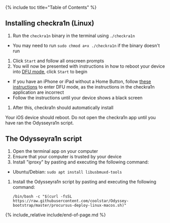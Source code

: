 {% include toc title="Table of Contents" %}

## Installing checkra1n (Linux)

1. Run the `checkra1n` binary in the terminal using `./checkra1n`
  - You may need to run `sudo chmod a+x ./checkra1n` if the binary doesn't run
1. Click `Start` and follow all onscreen prompts
1. You will now be presented with instructions in how to reboot your device into [DFU mode](faq#dfu_mode), click `Start` to begin
  - If you have an iPhone or iPad without a Home Button, follow [these instructions](troubleshooting#iphonex_dfu) to enter DFU mode, as the instructions in the checkra1n application are incorrect
  - Follow the instructions until your device shows a black screen
1. After this, checkra1n should automatically install

Your iOS device should reboot. Do not open the checkra1n app until you have ran the Odysseyra1n script.

## The Odysseyra1n script

1. Open the terminal app on your computer
1. Ensure that your computer is trusted by your device
1. Install "iproxy" by pasting and executing the following command:
  - Ubuntu/Debian: `sudo apt install libusbmuxd-tools`
1. Install the Odysseyra1n script by pasting and executing the following command:

    `/bin/bash -c "$(curl -fsSL https://raw.githubusercontent.com/coolstar/Odyssey-bootstrap/master/procursus-deploy-linux-macos.sh)"`

{% include_relative include/end-of-page.md %}

